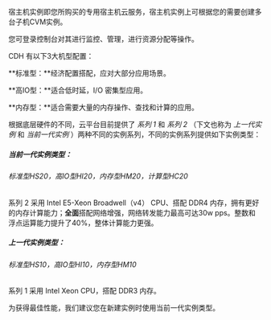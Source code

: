 宿主机实例即您所购买的专用宿主机云服务，宿主机实例上可根据您的需要创建多台子机CVM实例。

您可登录控制台对其进行监控、管理，进行资源分配等操作。

CDH 有以下3大机型配置：

**标准型：**经济配置搭配，应对大部分应用场景。

**高IO型：**适合低时延，I/O 密集型应用。

**内存型：**适合需要大量的内存操作、查找和计算的应用。

根据底层硬件的不同，云平台目前提供了 *系列 1* 和 *系列 2* （下文也称为 *上一代实例* 和 *当前一代实例* ）两种不同的实例系列，不同的实例系列提供如下实例类型：

##### **当前一代实例类型**：

###### 标准型HS20，高IO型HI20，内存型HM20，计算型HC20

系列 2 采用 Intel E5-Xeon Broadwell（v4） CPU、搭配 DDR4 内存，拥有更好的内存计算能力；**全面**搭配网络增强，网络转发能力最高可达30w pps。整数和浮点运算能力提升了40%，整体计算能力更强。



##### **上一代实例类型**：

###### 标准型HS10，高IO型HI10，内存型HM10

系列 1 采用 Intel Xeon CPU，搭配 DDR3 内存。



为获得最佳性能，我们建议您在新建实例时使用当前一代实例类型。

